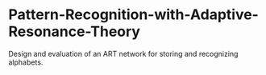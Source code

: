 # Pattern-Recognition-with-Adaptive-Resonance-Theory
Design and evaluation of an ART network for storing and recognizing alphabets. 
